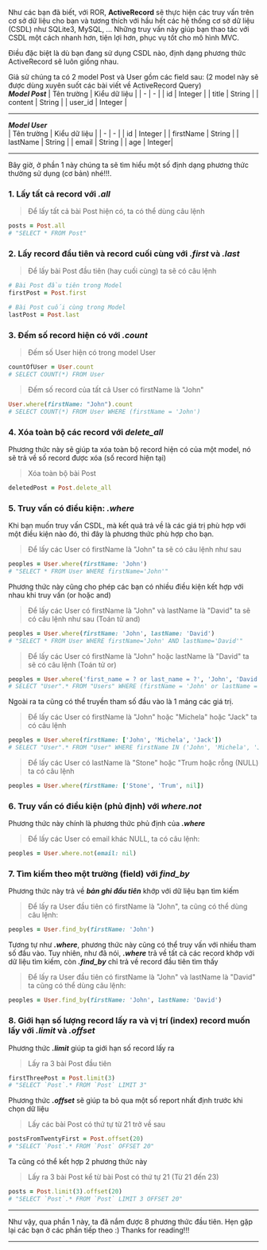 Như các bạn đã biết, với ROR, **ActiveRecord** sẽ thực hiện các truy vấn trên cơ sở dữ liệu cho bạn và tương thích với hầu hết các hệ thống cơ sở dữ liệu (CSDL) như SQLite3, MySQL, ... Những truy vấn này giúp bạn thao tác với CSDL một cách nhanh hơn, tiện lợi hơn, phục vụ tốt cho mô hình MVC.  

Điều đặc biệt là dù bạn đang sử dụng CSDL nào, định dạng phương thức ActiveRecord sẽ luôn giống nhau.   

Giả sử chúng ta có 2 model Post và User gồm các field sau: (2 model này sẽ được dùng xuyên suốt các bài viết về ActiveRecord Query)    
***Model Post***
| Tên trường | Kiểu dữ liệu |
| - | - |
| id | Integer |
| title | String |
| content | String |
| user_id | Integer |

---   
***Model User***   
| Tên trường | Kiểu dữ liệu |
| - | - |
| id | Integer |
| firstName | String |
| lastName | String |
| email | String |
| age | Integer|

---
Bây giờ, ở phần 1 này chúng ta  sẽ tìm hiểu một số định dạng phương thức thường sử dụng (cơ bản) nhé!!!.

### 1. Lấy tất cả record với *.all*
> Để lấy tất cả bài Post hiện có, ta có thể dùng câu lệnh
```ruby
posts = Post.all
# "SELECT * FROM Post"
```

### 2. Lấy record đầu tiên và record cuối cùng với *.first* và *.last*

> Để lấy bài Post đầu tiên (hay cuối cùng) ta sẽ có câu lệnh
```ruby
# Bài Post đầu tiên trong Model
firstPost = Post.first

# Bài Post cuối cùng trong Model
lastPost = Post.last
```

### 3. Đếm số record hiện có với *.count*
> Đếm số User hiện có trong model User
```ruby
countOfUser = User.count
# SELECT COUNT(*) FROM User
```

> Đếm số record của tất cả User có firstName là "John"
```ruby
User.where(firstName: "John").count
# SELECT COUNT(*) FROM User WHERE (firstName = 'John')
```
### 4. Xóa toàn bộ các record với *delete_all*

Phương thức này sẽ giúp ta xóa toàn bộ record hiện có của một model, nó sẽ trả về số record được xóa (số record hiện tại)
> Xóa toàn bộ bài Post
```ruby
deletedPost = Post.delete_all
```
### 5. Truy vấn có điều kiện: *.where*   
   
Khi bạn muốn truy vấn CSDL, mà kết quả trả về là các giá trị phù hợp với một điều kiện nào đó, thì đây là phương thức phù hợp cho bạn. 

> Để lấy các User có firstName là "John" ta sẽ có câu lệnh như sau   
```ruby
peoples = User.where(firstName: 'John')
# "SELECT * FROM User WHERE firstName='John'"
```

Phương thức này cũng cho phép các bạn có nhiều điều kiện kết hợp với nhau khi truy vấn (or hoặc and)

> Để lấy các User có firstName là "John" và lastName là "David" ta sẽ có câu lệnh như sau (Toán tử and)
```ruby
peoples = User.where(firstName: 'John', lastName: 'David')
# "SELECT * FROM User WHERE firstName='John' AND lastName='David'"
```

> Để lấy các User có firstName là "John" hoặc lastName là "David" ta sẽ có câu lệnh (Toán tử or)
```ruby
peoples = User.where('first_name = ? or last_name = ?', 'John', 'David')
# SELECT "User".* FROM "Users" WHERE (firstName = 'John' or lastName = 'David')
```

Ngoài ra ta cũng có thể truyền tham số đầu vào là 1 mảng các giá trị. 

> Để lấy các User có firstName là "John" hoặc "Michela" hoặc "Jack" ta có câu lệnh
```ruby
peoples = User.where(firstName: ['John', 'Michela', 'Jack'])
# SELECT "User".* FROM "User" WHERE firstName IN ('John', 'Michela', 'Jack')
```
> Để lấy các User có lastName là "Stone" hoặc "Trum hoặc rỗng (NULL) ta có câu lệnh
```ruby
peoples = User.where(firstName: ['Stone', 'Trum', nil])
```

### 6. Truy vấn có điều kiện (phủ định) với *where.not*

Phương thức này chính là phương thức phủ định của ***.where***

> Để lấy các User có email khác NULL, ta có câu lệnh:
```ruby
peoples = User.where.not(email: nil)
```

### 7. Tìm kiếm theo một trường (field) với *find_by*
Phương thức này trả về ***bản ghi đầu tiên*** khớp với dữ liệu bạn tìm kiếm
> Để lấy ra User đầu tiên có firstName là "John", ta cũng có thể dùng câu lệnh:
```ruby
peoples = User.find_by(firstName: 'John')
```
Tương tự như ***.where***, phương thức này cũng có thể truy vấn với nhiều tham số đầu vào. Tuy nhiên, như đã nói, ***.where*** trả về tất cả các record khớp với dữ liệu tìm kiếm, còn ***.find_by*** chỉ trả về record đầu tiên tìm thấy

> Để lấy ra User đầu tiên có firstName là "John" và lastName là "David" ta cũng có thể dùng câu lệnh:
```ruby
peoples = User.find_by(firstName: 'John', lastName: 'David')
```

### 8. Giới hạn số lượng record lấy ra và vị trí (index) record muốn lấy với *.limit* và *.offset*

Phương thức ***.limit*** giúp ta giới hạn số record lấy ra
> Lấy ra 3 bài Post đầu tiên
```ruby
firstThreePost = Post.limit(3)
# "SELECT `Post`.* FROM `Post` LIMIT 3"
```

Phương thức ***.offset*** sẽ giúp ta bỏ qua một số report nhất định trước khi chọn dữ liệu
> Lấy các bài Post có thứ tự từ 21 trở về sau
```ruby
postsFromTwentyFirst = Post.offset(20)
# "SELECT `Post`.* FROM `Post` OFFSET 20"
```

Ta cũng có thể kết hợp 2 phương thức này
> Lấy ra 3 bài Post kể từ bài Post có thứ tự 21 (Từ 21 đến 23)
```ruby
posts = Post.limit(3).offset(20)
# "SELECT `Post`.* FROM `Post` LIMIT 3 OFFSET 20"
```

---

Như vậy, qua phần 1 này, ta đã nắm được 8 phương thức đầu tiên. Hẹn gặp lại các bạn ở các phần tiếp theo :)
Thanks for reading!!!

---